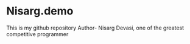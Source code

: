 # Nisarg.demo
This is my github repository
Author- Nisarg Devasi, one of the greatest competitive programmer
